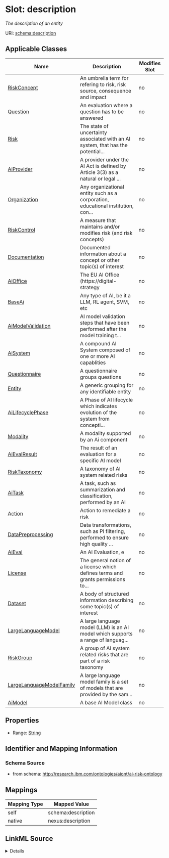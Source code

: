 

# Slot: description


_The description of an entity_





URI: [schema:description](http://schema.org/description)



<!-- no inheritance hierarchy -->





## Applicable Classes

| Name | Description | Modifies Slot |
| --- | --- | --- |
| [RiskConcept](RiskConcept.md) | An umbrella term for refering to risk, risk source, consequence and impact |  no  |
| [Question](Question.md) | An evaluation where a question has to be answered |  no  |
| [Risk](Risk.md) | The state of uncertainty associated with an AI system, that has the potential... |  no  |
| [AiProvider](AiProvider.md) | A provider under the AI Act is defined by Article 3(3) as a natural or legal ... |  no  |
| [Organization](Organization.md) | Any organizational entity such as a corporation, educational institution, con... |  no  |
| [RiskControl](RiskControl.md) | A measure that maintains and/or modifies risk (and risk concepts) |  no  |
| [Documentation](Documentation.md) | Documented information about a concept or other topic(s) of interest |  no  |
| [AiOffice](AiOffice.md) | The EU AI Office (https://digital-strategy |  no  |
| [BaseAi](BaseAi.md) | Any type of AI, be it a LLM, RL agent, SVM, etc |  no  |
| [AiModelValidation](AiModelValidation.md) | AI model validation steps that have been performed after the model training t... |  no  |
| [AiSystem](AiSystem.md) | A compound AI System composed of one or more AI capablities |  no  |
| [Questionnaire](Questionnaire.md) | A questionnaire groups questions |  no  |
| [Entity](Entity.md) | A generic grouping for any identifiable entity |  no  |
| [AiLifecyclePhase](AiLifecyclePhase.md) | A Phase of AI lifecycle which indicates evolution of the system from concepti... |  no  |
| [Modality](Modality.md) | A modality supported by an Ai component |  no  |
| [AiEvalResult](AiEvalResult.md) | The result of an evaluation for a specific AI model |  no  |
| [RiskTaxonomy](RiskTaxonomy.md) | A taxonomy of AI system related risks |  no  |
| [AiTask](AiTask.md) | A task, such as summarization and classification, performed by an AI |  no  |
| [Action](Action.md) | Action to remediate a risk |  no  |
| [DataPreprocessing](DataPreprocessing.md) | Data transformations, such as PI filtering, performed to ensure high quality ... |  no  |
| [AiEval](AiEval.md) | An AI Evaluation, e |  no  |
| [License](License.md) | The general notion of a license which defines terms and grants permissions to... |  no  |
| [Dataset](Dataset.md) | A body of structured information describing some topic(s) of interest |  no  |
| [LargeLanguageModel](LargeLanguageModel.md) | A large language model (LLM) is an AI model which supports a range of languag... |  no  |
| [RiskGroup](RiskGroup.md) | A group of AI system related risks that are part of a risk taxonomy |  no  |
| [LargeLanguageModelFamily](LargeLanguageModelFamily.md) | A large language model family is a set of models that are provided by the sam... |  no  |
| [AiModel](AiModel.md) | A base AI Model class |  no  |







## Properties

* Range: [String](String.md)





## Identifier and Mapping Information







### Schema Source


* from schema: http://research.ibm.com/ontologies/aiont/ai-risk-ontology




## Mappings

| Mapping Type | Mapped Value |
| ---  | ---  |
| self | schema:description |
| native | nexus:description |




## LinkML Source

<details>
```yaml
name: description
description: The description of an entity
from_schema: http://research.ibm.com/ontologies/aiont/ai-risk-ontology
rank: 1000
slot_uri: schema:description
alias: description
domain_of:
- Entity
range: string

```
</details>